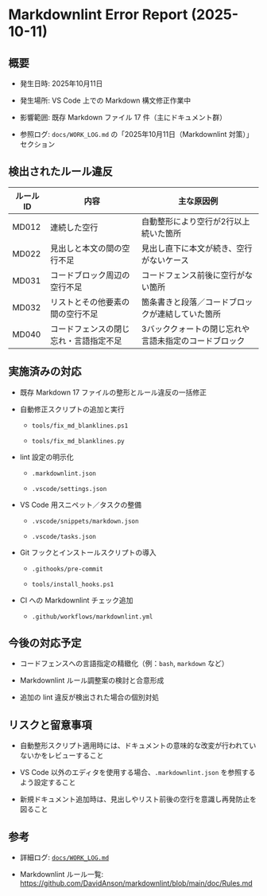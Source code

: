 ﻿# Markdownlint Error Report (2025-10-11)

## 概要

- 発生日時: 2025年10月11日

- 発生場所: VS Code 上での Markdown 構文修正作業中

- 影響範囲: 既存 Markdown ファイル 17 件（主にドキュメント群）

- 参照ログ: `docs/WORK_LOG.md` の「2025年10月11日（Markdownlint 対策）」セクション

## 検出されたルール違反

| ルールID | 内容 | 主な原因例 |
| --- | --- | --- |
| MD012 | 連続した空行 | 自動整形により空行が2行以上続いた箇所 |
| MD022 | 見出しと本文の間の空行不足 | 見出し直下に本文が続き、空行がないケース |
| MD031 | コードブロック周辺の空行不足 | コードフェンス前後に空行がない箇所 |
| MD032 | リストとその他要素の間の空行不足 | 箇条書きと段落／コードブロックが連結していた箇所 |
| MD040 | コードフェンスの閉じ忘れ・言語指定不足 | 3バッククォートの閉じ忘れや言語未指定のコードブロック |

## 実施済みの対応

- 既存 Markdown 17 ファイルの整形とルール違反の一括修正

- 自動修正スクリプトの追加と実行

  - `tools/fix_md_blanklines.ps1`

  - `tools/fix_md_blanklines.py`

- lint 設定の明示化

  - `.markdownlint.json`

  - `.vscode/settings.json`

- VS Code 用スニペット／タスクの整備

  - `.vscode/snippets/markdown.json`

  - `.vscode/tasks.json`

- Git フックとインストールスクリプトの導入

  - `.githooks/pre-commit`

  - `tools/install_hooks.ps1`

- CI への Markdownlint チェック追加

  - `.github/workflows/markdownlint.yml`

## 今後の対応予定

- コードフェンスへの言語指定の精緻化（例：`bash`, `markdown` など）

- Markdownlint ルール調整案の検討と合意形成

- 追加の lint 違反が検出された場合の個別対処

## リスクと留意事項

- 自動整形スクリプト適用時には、ドキュメントの意味的な改変が行われていないかをレビューすること

- VS Code 以外のエディタを使用する場合、`.markdownlint.json` を参照するよう設定すること

- 新規ドキュメント追加時は、見出しやリスト前後の空行を意識し再発防止を図ること

## 参考

- 詳細ログ: [`docs/WORK_LOG.md`](./WORK_LOG.md)

- Markdownlint ルール一覧: <https://github.com/DavidAnson/markdownlint/blob/main/doc/Rules.md>

